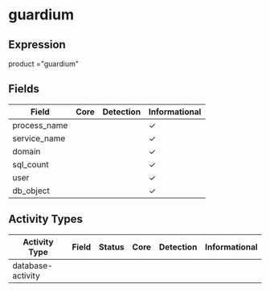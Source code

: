 guardium
========

Expression
----------

product ="guardium"

Fields
------

| Field        | Core | Detection | Informational |
| ------------ | ---- | --------- | ------------- |
| process_name |      |           | &#10003;      |
| service_name |      |           | &#10003;      |
| domain       |      |           | &#10003;      |
| sql_count    |      |           | &#10003;      |
| user         |      |           | &#10003;      |
| db_object    |      |           | &#10003;      |

Activity Types
--------------

| Activity Type     | Field | Status | Core | Detection | Informational |
| ----------------- | ----- | ------ | ---- | --------- | ------------- |
| database-activity |       |        |      |           |               |


